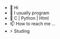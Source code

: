 - 👋 Hi
- 👀 I usually program
- 🌱 C | Python | Html
- 📫 How to reach me ...
- ⚡ Studing

<!---
jfcr25/jfcr25 is a ✨ special ✨ repository because its `README.md` (this file) appears on your GitHub profile.
You can click the Preview link to take a look at your changes.
--->

